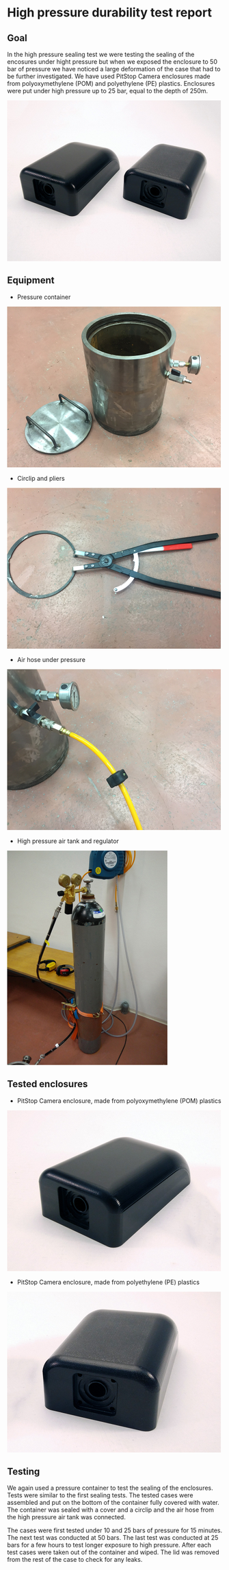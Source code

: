 # High pressure durability test report

## Goal
In the high pressure sealing test we were testing the sealing of the encosures under hight pressure but when we exposed the enclosure to 50 bar of pressure we have noticed a large deformation of the case that had to be further investigated. We have used PitStop Camera enclosures made from polyoxymethylene (POM) and polyethylene (PE) plastics.  Enclosures were put under high pressure up to 25 bar, equal to the depth of 250m.

<img
src="https://github.com/IRNAS/PitStop1/blob/master/testing/high%20pressure%20durability/pics/IMG_20180321_132516.jpg"  width="500px" height="375px">

## Equipment
* Pressure container

<img
src="https://github.com/IRNAS/PitStop1/blob/master/testing/high%20pressure%20durability/pics/IMG_0981.JPG"  width="500px" height="375px">

* Circlip and pliers

<img
src="https://github.com/IRNAS/PitStop1/blob/master/testing/high%20pressure%20durability/pics/IMG_0983.JPG"  width="500px" height="375px">

* Air hose under pressure

<img
src="https://github.com/IRNAS/PitStop1/blob/master/testing/high%20pressure%20durability/pics/IMG_0984.JPG"  width="500px" height="375px">

* High pressure air tank and regulator

<img
src="https://github.com/IRNAS/PitStop1/blob/master/testing/high%20pressure%20durability/pics/IMG_0986.jpg"  width="375px" height="500px">

## Tested enclosures
* PitStop Camera enclosure, made from polyoxymethylene (POM) plastics

<img
src="https://github.com/IRNAS/PitStop1/blob/master/testing/high%20pressure%20durability/pics/IMG_20180321_132518.jpg"  width="500px" height="375px">

* PitStop Camera enclosure, made from polyethylene (PE) plastics

<img
src="https://github.com/IRNAS/PitStop1/blob/master/testing/high%20pressure%20durability/pics/IMG_20180321_132520.jpg"  width="500px" height="375px">

## Testing
We again used a pressure container to test the sealing of the enclosures. Tests were similar to the first sealing tests. The tested cases were assembled and put on the bottom of the container fully covered with water. The container was sealed with a cover and a circlip and the air hose from the high pressure air tank was connected.

The cases were first tested under 10 and 25 bars of pressure for 15 minutes. The next test was conducted at 50 bars. The last test was conducted at 25 bars for a few hours to test longer exposure to high pressure. After each test cases were taken out of the container and wiped. The lid was removed from the rest of the case to check for any leaks.
